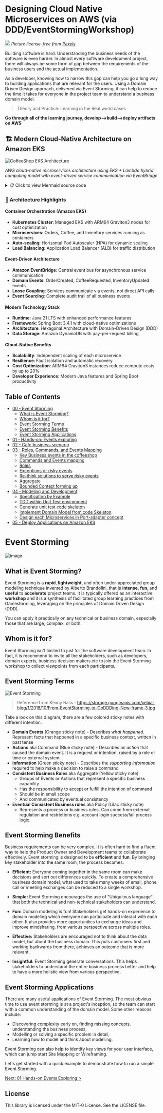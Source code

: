 # Designing Cloud Native Microservices on AWS  (via DDD/EventStormingWorkshop)

![](docs/img/coffee.jpg)
_Picture license-free from [Pexels](https://www.pexels.com/photo/background-beverage-breakfast-brown-414645/)_

Building software is hard. Understanding the business needs of the software is even harder. In almost every software development project, there will always be some form of gap between the requirements of the business users and the actual implementation.

As a developer, knowing how to narrow this gap can help you go a long way to building applications that are relevant for the users. Using a Domain Driven Design approach, delivered via Event Storming, it can help to reduce the time it takes for everyone in the project team to understand a business domain model.



> Theory and Practice: Learning in the Real world cases

**Go through all of the learning journey, develop-->build-->deploy artifacts on AWS**

## 🏗️ Modern Cloud-Native Architecture on Amazon EKS

![CoffeeShop EKS Architecture](docs/img/coffeeshop-eks-architecture.png)

*AWS cloud-native microservices architecture using EKS + Lambda hybrid computing model with event-driven service communication via EventBridge*

<details>
<summary>📋 Click to view Mermaid source code</summary>

```mermaid
graph TB
    %% External Users and Systems
    User[👤 Users] --> ALB[Application Load Balancer]
    Developer[👨‍💻 Developers] --> ECR[Amazon ECR<br/>Container Registry]
    
    %% Network Layer
    subgraph VPC["🌐 Amazon VPC (10.0.0.0/16)"]
        subgraph PublicSubnet["Public Subnet"]
            ALB
            NAT[NAT Gateway]
        end
        
        subgraph PrivateSubnet["Private Subnet"]
            %% EKS Cluster
            subgraph EKS["☸️ Amazon EKS Cluster"]
                subgraph Namespace["coffeeshop namespace"]
                    OrdersPod[📦 Orders Web<br/>Spring Boot 3.4.1<br/>Java 21]
                    CoffeePod[☕ Coffee Web<br/>Spring Boot 3.4.1<br/>Java 21]
                    InventoryPod[📋 Inventory Web<br/>Spring Boot 3.4.1<br/>Java 21]
                end
                
                subgraph SystemPods["System Components"]
                    ALBController[AWS Load Balancer Controller]
                    ClusterAutoscaler[Cluster Autoscaler]
                    MetricsServer[Metrics Server]
                    EBSCSIDriver[EBS CSI Driver]
                end
            end
            
            %% Lambda Functions
            subgraph Lambda["🔧 AWS Lambda"]
                CoffeeOrderHandler[Coffee Order Handler<br/>Java 21]
                InventoryHandler[Inventory Handler<br/>Java 21]
            end
        end
    end
    
    %% Data Layer
    subgraph DataLayer["💾 Data Layer"]
        DynamoOrder[(📊 DynamoDB<br/>Order Table)]
        DynamoCoffee[(☕ DynamoDB<br/>Coffee Table)]
        DynamoInventory[(📋 DynamoDB<br/>Inventory Table)]
    end
    
    %% Event-Driven Architecture
    subgraph EventDriven["📡 Event-Driven Architecture"]
        EventBridge[Amazon EventBridge<br/>Event Bus]
    end
    
    %% API Gateway
    subgraph APILayer["🌐 API Layer"]
        APIGateway[Amazon API Gateway<br/>REST API]
    end
    
    %% Monitoring and Observability
    subgraph Monitoring["📊 Monitoring & Observability"]
        CloudWatch[Amazon CloudWatch<br/>Metrics & Logs]
        Dashboard[CloudWatch Dashboard]
        SNS[Amazon SNS<br/>Alarm Notifications]
    end
    
    %% CI/CD Pipeline
    subgraph CICD["🚀 CI/CD Pipeline"]
        Pipeline[EKS Pipeline Stack<br/>Automated Deployment]
    end
    
    %% Connections
    ALB --> OrdersPod
    ALB --> CoffeePod
    ALB --> InventoryPod
    
    %% Microservices to Data
    OrdersPod --> DynamoOrder
    OrdersPod --> EventBridge
    CoffeePod --> DynamoCoffee
    InventoryPod --> DynamoInventory
    
    %% Lambda connections
    APIGateway --> CoffeeOrderHandler
    APIGateway --> InventoryHandler
    CoffeeOrderHandler --> DynamoOrder
    CoffeeOrderHandler --> DynamoCoffee
    InventoryHandler --> DynamoCoffee
    
    %% Event-driven flow
    EventBridge --> CoffeeOrderHandler
    OrdersPod -.->|Send Events| EventBridge
    
    %% ECR to EKS
    ECR --> OrdersPod
    ECR --> CoffeePod
    ECR --> InventoryPod
    
    %% Monitoring connections
    OrdersPod --> CloudWatch
    CoffeePod --> CloudWatch
    InventoryPod --> CloudWatch
    CoffeeOrderHandler --> CloudWatch
    InventoryHandler --> CloudWatch
    EKS --> CloudWatch
    CloudWatch --> Dashboard
    CloudWatch --> SNS
    
    %% CI/CD
    Pipeline --> ECR
    Pipeline --> EKS
    
    %% Auto-scaling
    MetricsServer --> OrdersPod
    MetricsServer --> CoffeePod
    MetricsServer --> InventoryPod
    ClusterAutoscaler --> EKS
    
    %% Styling
    classDef userClass fill:#e1f5fe,stroke:#01579b,stroke-width:2px
    classDef awsService fill:#ff9800,stroke:#e65100,stroke-width:2px,color:#fff
    classDef microservice fill:#4caf50,stroke:#1b5e20,stroke-width:2px,color:#fff
    classDef database fill:#9c27b0,stroke:#4a148c,stroke-width:2px,color:#fff
    classDef monitoring fill:#f44336,stroke:#b71c1c,stroke-width:2px,color:#fff
    
    class User,Developer userClass
    class ALB,ECR,EKS,Lambda,EventBridge,APIGateway,CloudWatch,SNS,Pipeline awsService
    class OrdersPod,CoffeePod,InventoryPod,CoffeeOrderHandler,InventoryHandler microservice
    class DynamoOrder,DynamoCoffee,DynamoInventory database
    class Dashboard,SNS monitoring
```

</details>

### 🎯 **Architecture Highlights**

#### **Container Orchestration (Amazon EKS)**
- **Kubernetes Cluster**: Managed EKS with ARM64 Graviton3 nodes for cost optimization
- **Microservices**: Orders, Coffee, and Inventory services running as containers
- **Auto-scaling**: Horizontal Pod Autoscaler (HPA) for dynamic scaling
- **Load Balancing**: Application Load Balancer (ALB) for traffic distribution

#### **Event-Driven Architecture**
- **Amazon EventBridge**: Central event bus for asynchronous service communication
- **Domain Events**: OrderCreated, CoffeeRequested, InventoryUpdated events
- **Loose Coupling**: Services communicate via events, not direct API calls
- **Event Sourcing**: Complete audit trail of all business events

#### **Modern Technology Stack**
- **Runtime**: Java 21 LTS with enhanced performance features
- **Framework**: Spring Boot 3.4.1 with cloud-native optimizations
- **Architecture**: Hexagonal Architecture with Domain-Driven Design (DDD)
- **Data Storage**: Amazon DynamoDB with pay-per-request billing

#### **Cloud-Native Benefits**
- **Scalability**: Independent scaling of each microservice
- **Resilience**: Fault isolation and automatic recovery
- **Cost Optimization**: ARM64 Graviton3 instances reduce compute costs by up to 20%
- **Developer Experience**: Modern Java features and Spring Boot productivity





## Table of Contents
- [00 - Event Storming](#eventstorming)
  - [What is Event Storming?](#what-is-event-storming)
  - [Whom is it for?](#whom-is-it-for)
  - [Event Storming Terms](#event-storming-terms)
  - [Event Storming Benefits](#event-storming-benefits)
  - [Event Storming Applications](#event-storming-applications)
- [01 - Hands-on: Events exploring](docs/01-hands-on-events-exploring/README.md)
- [02 - Cafe business scenario](docs/02-coffee-shop-scenario/README.md)
- [03 - Roles, Commands, and Events Mapping](docs/03-roles-commands-events-mapping/README.md)
  - [Key Business events in the coffeeshop](docs/03-roles-commands-events-mapping/README.md#key-business-events-in-the-coffeeshop)
  - [Commands and Events mapping](docs/03-roles-commands-events-mapping/README.md#commands-and-events-mapping)
  - [Roles](docs/03-roles-commands-events-mapping/README.md#roles)
  - [Exceptions or risky events](docs/03-roles-commands-events-mapping/README.md#exceptions-or-risky-events)
  - [Re-think solutions to serve risky events](docs/03-roles-commands-events-mapping/README.md#re-think-solutions-to-serve-risky-events)
  - [Aggregate](docs/03-roles-commands-events-mapping/README.md#aggregate)
  - [Bounded Context forming up](docs/03-roles-commands-events-mapping/README.md#bounded-context-forming-up)
- [04 - Modeling and Development](docs/04-modeling-and-development/README.md)
  - [Specification by Example](docs/04-modeling-and-development/README.md#specification-by-example)
  - [TDD within Unit Test environment](docs/04-modeling-and-development/README.md#tdd-within-unit-test-environment)
  - [Generate unit test code skeleton](docs/04-modeling-and-development/README.md#generate-unit-test-code-skeleton)
  - [Implement Domain Model from code Skeleton](docs/04-modeling-and-development/README.md#implement-domain-model-from-code-skeleton)
  - [Design each Microservices in Port-adapter concept](docs/04-modeling-and-development/README.md#design-each-microservices-in-port-adapter-concept)
- [05 - Deploy Applications on Amazon EKS](docs/05-deploy-applications-by-cdk/README.md) 
<!---
- [05 - Domain Driven Design Tactical design pattern guidance](05-ddd-tactical-design-pattern)
- [06 - Actual Implementation](06-actual-implementation)
- [07 - Infrastructure as Code by CDK](07-iaac-cdk)
- [08 - Deploy Serverless application](08-deploy-serverless-app)
- [09 - Deploy Containerized application](09-deploy-containerized-app)
- [10 - Build up CI/CD pipeline](10-build-up-cicd-pipeline)
--->

# Event Storming
![image](docs/img/problemsolving.png)

## What is Event Storming?
Event Storming is a **rapid**, **lightweight**, and often under-appreciated group modeling technique invented by Alberto Brandolini, that is **intense**, **fun**, and **useful** to **accelerate** project teams. It is typically offered as an interactive **workshop** and it is a synthesis of facilitated group learning practices from Gamestorming, leveraging on the principles of Domain Driven Design (DDD).

You can apply it practically on any technical or business domain, especially those that are large, complex, or both.

## Whom is it for?
Event Storming isn't limited to just for the software development team. In fact, it is recommend to invite all the stakeholders, such as developers, domain experts, business decision makers etc to join the Event Storming workshop to collect viewpoints from each participants.

## Event Storming Terms

![Event Storming](https://storage.googleapis.com/xebia-blog/1/2018/10/From-EventStorming-to-CoDDDing-New-frame-3.jpg)

> Reference from Kenny Bass - https://storage.googleapis.com/xebia-blog/1/2018/10/From-EventStorming-to-CoDDDing-New-frame-3.jpg

Take a look on this diagram, there are a few colored sticky notes with different intention:

* **Domain Events** (Orange sticky note) - Describes *what happened*. Represent facts that happened in a specific business context, written in past tense
* **Actions** aka Command (Blue sticky note) - Describes an *action* that caused the domain event. It is a request or intention, raised by a role or time or external system
* **Information** (Green sticky note) - Describes the *supporting information* required to help make a decision to raise a command
* **Consistent Business Rules** aka Aggregate (Yellow sticky note)
    * Groups of Events or Actions that represent a specific business capability
    * Has the responsibility to accept or fulfill the intention of command
    * Should be in small scope
    * And communicated by eventual consistency
* **Eventual Consistent Business rules** aka Policy (Lilac sticky note)
    * Represents a process or business rules. Can come from external regulation and restrictions e.g. account login success/fail process logic.

## Event Storming Benefits

Business requirements can be very complex. It is often hard to find a fluent way to help the Product Owner and Development teams to collaborate effectively. Event storming is designed to be **efficient** and **fun**. By bringing key stakeholder into the same room, the process becomes:

- **Efficient:** Everyone coming together in the same room can make decisions and sort out differences quickly. To create a comprehensive business domain model, what used to take many weeks of email, phone call or meeting exchanges can be reduced to a single workshop.

- **Simple:** Event Storming encourages the use of "Ubiquitous language" that both the technical and non-technical stakeholders can understand.

- **Fun:** Domain modeling is fun! Stakeholders get hands-on experience to domain modeling which everyone can participate and interact with each other. It also provides more opportunities to exchange ideas and improve mindsharing, from various perspective across multiple roles.

- **Effective:** Stakeholders are encouraged not to think about the data model, but about the business domain. This puts customers first and working backwards from there, achieves an outcome that is more relevant.

- **Insightful:** Event Storming generate conversations. This helps stakeholders to understand the entire business process better and help to have a more holistic view from various perspective.

## Event Storming Applications

There are many useful applications of Event Storming. The most obvious time to use event storming is at a project's inception, so the team can start with a common understanding of the domain model. Some other reasons include:
* Discovering complexity early on, finding missing concepts, understanding the business process;
* Modelling or solving a specific problem in detail;
* Learning how to model and think about modelling.

Event Storming can also help to identify key views for your user interface, which can jump start Site Mapping or Wireframing.

Let's get started with a quick example to demonstrate how to run a simple Event Storming.

[Next: 01 Hands-on Events Exploring >](docs/01-hands-on-events-exploring/README.md)


## License

This library is licensed under the MIT-0 License. See the LICENSE file.
